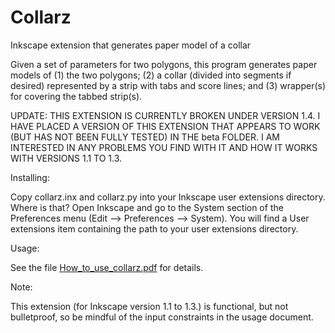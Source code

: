 # Collarz
 Inkscape extension that generates paper model of a collar

Given a set of parameters for two polygons, this program generates paper models of (1) the two polygons; (2) a collar (divided into segments if desired) represented by a strip with tabs and score lines; and (3) wrapper(s) for covering the tabbed strip(s).

UPDATE: THIS EXTENSION IS CURRENTLY BROKEN UNDER VERSION 1.4. I HAVE PLACED A VERSION OF THIS EXTENSION THAT APPEARS TO WORK (BUT HAS NOT BEEN FULLY TESTED) IN THE beta FOLDER. I AM INTERESTED IN ANY PROBLEMS YOU FIND WITH IT AND HOW IT WORKS WITH VERSIONS 1.1 TO 1.3.

Installing:
 
Copy collarz.inx and collarz.py into your Inkscape user extensions directory. Where is that? Open Inkscape and go to the System section of the Preferences menu (Edit --> Preferences --> System). You will find a User extensions item containing the path to your user extensions directory.

Usage:

See the file [How_to_use_collarz.pdf](https://github.com/obzerving/Collarz/blob/main/How_to_use_collarz.pdf) for details.

Note:

This extension (for Inkscape version 1.1 to 1.3.) is functional, but not bulletproof, so be mindful of the input constraints in the usage document.